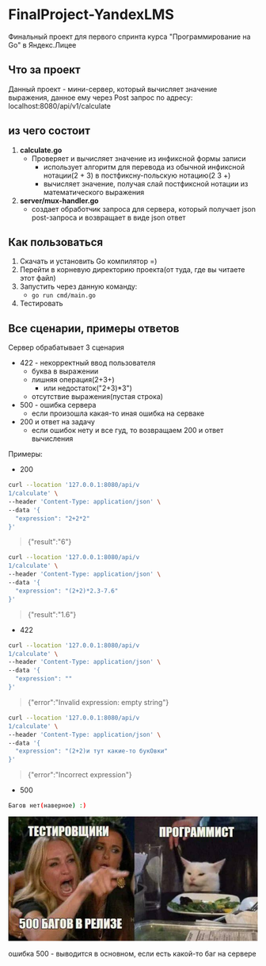 # FinalProject-YandexLMS
Финальный проект для первого спринта курса "Программирование на Go" в Яндекс.Лицее

## Что за проект
Данный проект - мини-сервер, который вычисляет 
значение выражения, данное ему через Post запрос по адресу:
localhost:8080/api/v1/calculate

## из чего состоит
1. **calculate.go**
    - Проверяет и вычисляет значение из инфиксной формы записи
        - использует алгоритм для перевода из обычной инфиксной нотации(2 + 3) в постфиксну-польскую нотацию(2 3  +)
        - вычисляет значение, получая слай постфиксной нотации из математического выражения
2. **server/mux-handler.go**
    - создает обработчик запроса для сервера, который получает json post-запроса и возвращает в виде json ответ

## Как пользоваться
1. Скачать и установить Go компилятор =)
2. Перейти в корневую директорию проекта(от туда, где вы читаете этот файл)
3. Запустить через данную команду:
    - `go run cmd/main.go`
4. Тестировать

## Все сценарии, примеры ответов

Сервер обрабатывает 3 сценария
- 422 - некорректный ввод пользователя
    - буква в выражении
    - лишняя операция(2+3+)
        - или недостаток("2+3)*3")
    - отсутствие выражения(пустая строка)
- 500 - ошибка сервера
    - если произошла какая-то иная ошибка на серваке
- 200 и ответ на задачу
    - если ошибок нету и все гуд, то возвращаем 200 и ответ вычисления

Примеры:
- 200
```bash
curl --location '127.0.0.1:8080/api/v
1/calculate' \
--header 'Content-Type: application/json' \
--data '{
  "expression": "2+2*2"
}'
```
> {"result":"6"}

```bash
curl --location '127.0.0.1:8080/api/v
1/calculate' \
--header 'Content-Type: application/json' \
--data '{
  "expression": "(2+2)*2.3-7.6"
}'
```
> {"result":"1.6"}

- 422
```bash
curl --location '127.0.0.1:8080/api/v
1/calculate' \
--header 'Content-Type: application/json' \
--data '{
  "expression": ""
}'
```
> {"error":"Invalid expression: empty string"}

```bash
curl --location '127.0.0.1:8080/api/v
1/calculate' \
--header 'Content-Type: application/json' \
--data '{
  "expression": "(2+2)и тут какие-то букОвки"
}'
```
> {"error":"Incorrect expression"}

- 500
```bash
Багов нет(наверное) :)
```
![alt text](image.png)


ошибка 500 - выводится в основном, если есть какой-то баг на сервере



